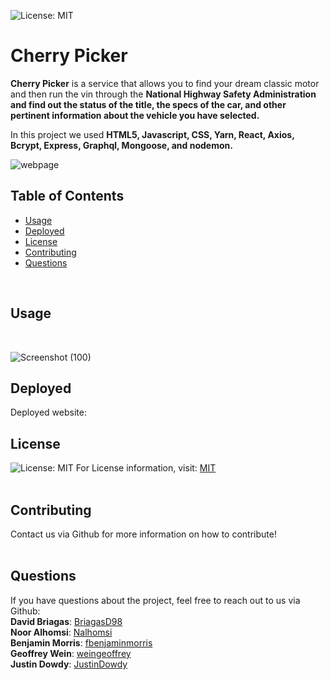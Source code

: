 ![License: MIT](https://img.shields.io/badge/License-MIT-yellow.svg) <br/>
# Cherry Picker

**Cherry Picker** is a service that allows you to find your dream classic motor and then run the vin through the **National Highway Safety Administration and find out the status of the title, the specs of the car, and other pertinent information about the vehicle you have selected.** 

In this project we used **HTML5, Javascript, CSS, Yarn, React, Axios, Bcrypt, Express, Graphql, Mongoose, and nodemon.**

![webpage](https://user-images.githubusercontent.com/80538653/136689188-08ecc6ee-d0a0-4ba7-99be-10c4a02dce78.jpg)

## Table of Contents
* [Usage](#Usage)
* [Deployed](#Deployed)
* [License](#License)
* [Contributing](#Contributing)
* [Questions](#Questions)
<br/>

## Usage
<br/>

![Screenshot (100)](https://user-images.githubusercontent.com/83102464/137254754-c753ea35-2cc6-4bb3-8068-374ddd5dac75.png)

## Deployed
Deployed website:
<br/>

## License
![License: MIT](https://img.shields.io/badge/License-MIT-yellow.svg)
For License information, visit:
[MIT](https://opensource.org/licenses/MIT)
<br/>
<br/>

## Contributing
Contact us via Github for more information on how to contribute!
<br/>
<br/>
  
## Questions  
If you have questions about the project, feel free to reach out to us via Github:
<br/>
**David Briagas**: [BriagasD98](https://github.com/BriagasD98)
<br/>
**Noor Alhomsi**: [Nalhomsi](https://github.com/Nalhomsi)
<br/>
**Benjamin Morris**: [fbenjaminmorris](https://github.com/fbenjaminmorris)
<br/>
**Geoffrey Wein**: [weingeoffrey](https://github.com/weingeoffrey)
<br/>
**Justin Dowdy**: [JustinDowdy](https://github.com/JustinDowdy)

